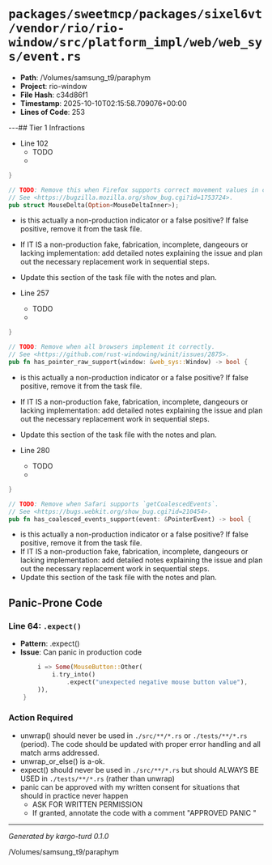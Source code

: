 # `packages/sweetmcp/packages/sixel6vt/vendor/rio/rio-window/src/platform_impl/web/web_sys/event.rs`

- **Path**: /Volumes/samsung_t9/paraphym
- **Project**: rio-window
- **File Hash**: c34d86f1  
- **Timestamp**: 2025-10-10T02:15:58.709076+00:00  
- **Lines of Code**: 253

---## Tier 1 Infractions 


- Line 102
  - TODO
  - 

```rust
}

// TODO: Remove this when Firefox supports correct movement values in coalesced events.
// See <https://bugzilla.mozilla.org/show_bug.cgi?id=1753724>.
pub struct MouseDelta(Option<MouseDeltaInner>);
```

- is this actually a non-production indicator or a false positive? If false positive, remove it from the task file.
- If IT IS a non-production fake, fabrication, incomplete, dangeours or lacking implementation: add detailed notes explaining the issue and plan out the necessary replacement work in sequential steps. 
- Update this section of the task file with the notes and plan.


- Line 257
  - TODO
  - 

```rust
}

// TODO: Remove when all browsers implement it correctly.
// See <https://github.com/rust-windowing/winit/issues/2875>.
pub fn has_pointer_raw_support(window: &web_sys::Window) -> bool {
```

- is this actually a non-production indicator or a false positive? If false positive, remove it from the task file.
- If IT IS a non-production fake, fabrication, incomplete, dangeours or lacking implementation: add detailed notes explaining the issue and plan out the necessary replacement work in sequential steps. 
- Update this section of the task file with the notes and plan.


- Line 280
  - TODO
  - 

```rust
}

// TODO: Remove when Safari supports `getCoalescedEvents`.
// See <https://bugs.webkit.org/show_bug.cgi?id=210454>.
pub fn has_coalesced_events_support(event: &PointerEvent) -> bool {
```

- is this actually a non-production indicator or a false positive? If false positive, remove it from the task file.
- If IT IS a non-production fake, fabrication, incomplete, dangeours or lacking implementation: add detailed notes explaining the issue and plan out the necessary replacement work in sequential steps. 
- Update this section of the task file with the notes and plan.

## Panic-Prone Code


### Line 64: `.expect()`

- **Pattern**: .expect()
- **Issue**: Can panic in production code

```rust
        i => Some(MouseButton::Other(
            i.try_into()
                .expect("unexpected negative mouse button value"),
        )),
    }
```

### Action Required

- unwrap() should never be used in `./src/**/*.rs` or `./tests/**/*.rs` (period). The code should be updated with proper error handling and all match arms addressed.
- unwrap_or_else() is a-ok. 
- expect() should never be used in `./src/**/*.rs` but should ALWAYS BE USED in `./tests/**/*.rs` (rather than unwrap)
- panic can be approved with my written consent for situations that should in practice never happen  
  - ASK FOR WRITTEN PERMISSION
  - If granted, annotate the code with a comment "APPROVED PANIC "

---

*Generated by kargo-turd 0.1.0*

/Volumes/samsung_t9/paraphym